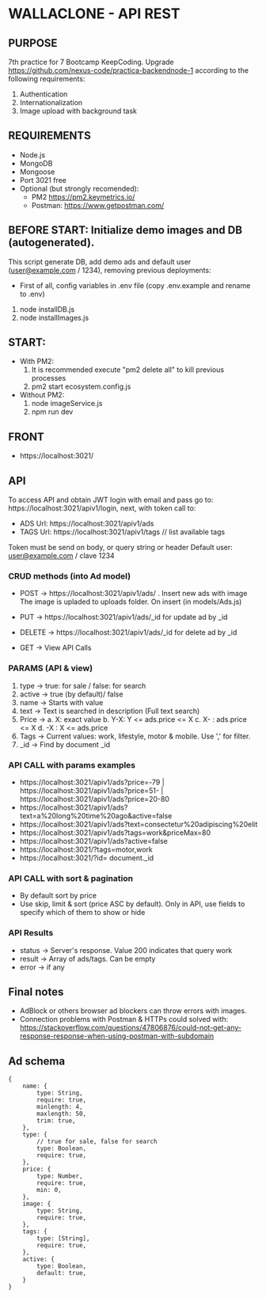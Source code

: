 # WALLACLONE - API REST


## PURPOSE
7th practice for 7 Bootcamp KeepCoding. Upgrade https://github.com/nexus-code/practica-backendnode-1 according to the following requirements:
1. Authentication
2. Internationalization
3. Image upload with background task



## REQUIREMENTS

* Node.js 
* MongoDB 
* Mongoose
* Port 3021 free
* Optional (but strongly recomended): 
    - PM2 https://pm2.keymetrics.io/ 
    - Postman: https://www.getpostman.com/



## BEFORE START: Initialize demo images and DB (autogenerated).

This script generate DB, add demo ads and default user (user@example.com / 1234), removing previous deployments:

* First of all, config variables in .env file (copy .env.example and rename to .env)
1. node installDB.js
2. node installImages.js



## START:
* With PM2: 
    1. It is recommended execute "pm2 delete all" to kill previous processes
    2. pm2 start ecosystem.config.js
* Without PM2:
    1. node imageService.js
    2. npm run dev


## FRONT
* https://localhost:3021/



## API
To access API and obtain JWT login with email and pass go to: https://localhost:3021/apiv1/login, next, with token call to:
* ADS Url:  https://localhost:3021/apiv1/ads
* TAGS Url: https://localhost:3021/apiv1/tags    // list available tags 

Token must be send on body, or query string or header
Default user: user@example.com / clave 1234

### CRUD methods (into Ad model)
* POST   -> https://localhost:3021/apiv1/ads/ . Insert new ads with image
The image is upladed to uploads folder. On insert (in models/Ads.js) 


* PUT    -> https://localhost:3021/apiv1/ads/_id for update ad by _id
* DELETE -> https://localhost:3021/apiv1/ads/_id for delete ad by _id
* GET    -> View API Calls



### PARAMS (API & view)
1. type   -> true: for sale / false: for search
2. active -> true (by default)/ false
3. name   -> Starts with value
4. text   -> Text is searched in description (Full text search)
5. Price  -> a. X: exact value
             b. Y-X:  Y <= ads.price <= X
             c. X- :  ads.price <= X
             d. -X :  X <= ads.price
6. Tags   -> Current values: work, lifestyle, motor & mobile. Use ',' for filter. 
7. _id    -> Find by document _id

### API CALL with params examples
* https://localhost:3021/apiv1/ads?price=-79 | https://localhost:3021/apiv1/ads?price=51- | https://localhost:3021/apiv1/ads?price=20-80
* https://localhost:3021/apiv1/ads?text=a%20long%20time%20ago&active=false
* https://localhost:3021/apiv1/ads?text=consectetur%20adipiscing%20elit
* https://localhost:3021/apiv1/ads?tags=work&priceMax=80
* https://localhost:3021/apiv1/ads?active=false
* https://localhost:3021/?tags=motor,work
* https://localhost:3021/?id= document._id


### API CALL with sort & pagination
* By default sort by price
* Use skip, limit & sort (price ASC by default). Only in API, use fields to specify which of them to show or hide

### API Results
* status -> Server's response. Value 200 indicates that query work
* result -> Array of ads/tags. Can be empty
* error  -> if any



## Final notes
* AdBlock or others browser ad blockers can throw errors with images.
* Connection problems with Postman & HTTPs could solved with: https://stackoverflow.com/questions/47806876/could-not-get-any-response-response-when-using-postman-with-subdomain



## Ad schema
~~~
{
    name: {
        type: String,
        require: true,
        minlength: 4,
        maxlength: 50,
        trim: true,
    },
    type: {
        // true for sale, false for search 
        type: Boolean,
        require: true,
    },
    price: {
        type: Number,
        require: true,
        min: 0,
    },
    image: {
        type: String,
        require: true,
    },
    tags: {
        type: [String],
        require: true,
    },
    active: {
        type: Boolean,
        default: true,
    }
}